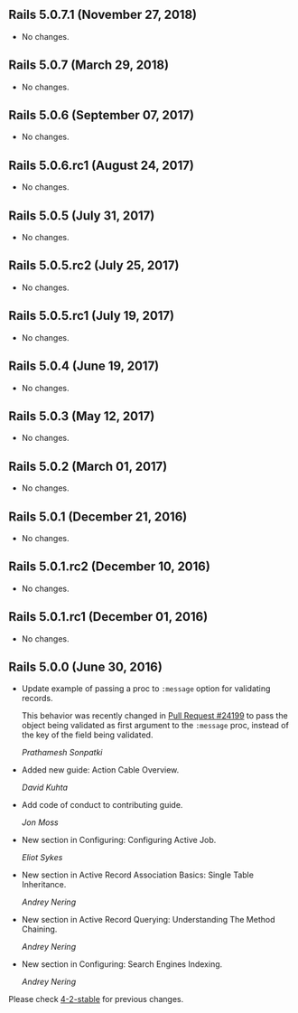 ## Rails 5.0.7.1 (November 27, 2018) ##

*   No changes.


## Rails 5.0.7 (March 29, 2018) ##

*   No changes.


## Rails 5.0.6 (September 07, 2017) ##

*   No changes.


## Rails 5.0.6.rc1 (August 24, 2017) ##

*   No changes.


## Rails 5.0.5 (July 31, 2017) ##

*   No changes.


## Rails 5.0.5.rc2 (July 25, 2017) ##

*   No changes.


## Rails 5.0.5.rc1 (July 19, 2017) ##

*   No changes.


## Rails 5.0.4 (June 19, 2017) ##

*   No changes.


## Rails 5.0.3 (May 12, 2017) ##

*   No changes.


## Rails 5.0.2 (March 01, 2017) ##

*   No changes.


## Rails 5.0.1 (December 21, 2016) ##

*   No changes.


## Rails 5.0.1.rc2 (December 10, 2016) ##

*   No changes.


## Rails 5.0.1.rc1 (December 01, 2016) ##

*   No changes.


## Rails 5.0.0 (June 30, 2016) ##

*   Update example of passing a proc to `:message` option for validating records.

    This behavior was recently changed in [Pull Request #24199](https://github.com/rails/rails/pull/24119) to
    pass the object being validated as first argument to the `:message` proc,
    instead of the key of the field being validated.

    *Prathamesh Sonpatki*

*   Added new guide: Action Cable Overview.

    *David Kuhta*

*   Add code of conduct to contributing guide.

    *Jon Moss*

*   New section in Configuring: Configuring Active Job.

    *Eliot Sykes*

*   New section in Active Record Association Basics: Single Table Inheritance.

    *Andrey Nering*

*   New section in Active Record Querying: Understanding The Method Chaining.

    *Andrey Nering*

*   New section in Configuring: Search Engines Indexing.

    *Andrey Nering*

Please check [4-2-stable](https://github.com/rails/rails/blob/4-2-stable/guides/CHANGELOG.md) for previous changes.
